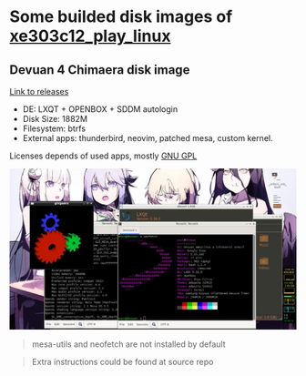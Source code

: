 # Some builded disk images of [xe303c12_play_linux](https://github.com/quarkscript/xe303c12_play_linux)

## Devuan 4 Chimaera disk image
[Link to releases](https://github.com/quarkscript2/xe303c12_arm_linux/releases)
- DE: LXQT + OPENBOX + SDDM autologin
- Disk Size: 1882M
- Filesystem: btrfs
- External apps: thunderbird, neovim, patched mesa, custom kernel.

Licenses depends of used apps, mostly [GNU GPL](https://www.gnu.org/licenses/)

![](demo.jpg)

> mesa-utils and neofetch are not installed by default

> Extra instructions could be found at source repo

